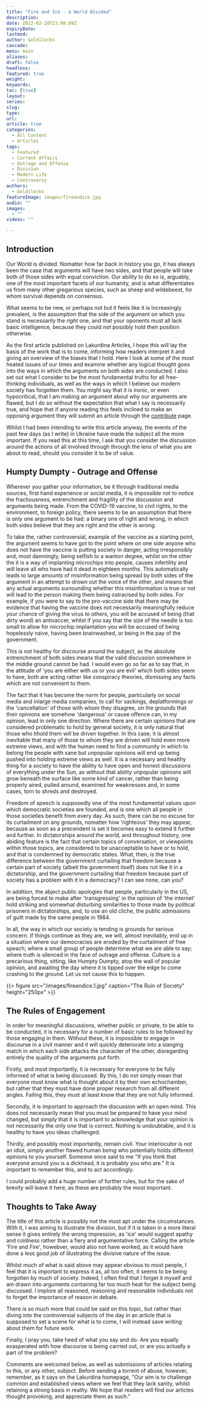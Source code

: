 ```yaml
---
title: "Fire and Ice - a World Divided"
description: 
date: 2022-02-28T23:08:09Z
expiryDate:
lastmod: 
author: Goldilocks
cascade:
menu: main
aliases:
draft: false
headless:
featured: true
weight:
keywords:
toc: [true]
layout:
series:
slug:
type:
url:
article: true
categories:
  - All Content
  - Articles
tags:
  - Featured
  - Current Affairs
  - Outrage and Offense
  - Division
  - Modern Life
  - Controversy
authors:
  - Goldilocks
featureImage: images/fireandice.jpg
audio: ""
images: 
  - ""
videos: ""

---
```



## Introduction  

Our World is divided. Nomatter how far back in history you go, it has always been the case that arguments will have two sides, and that people will take both of those sides with equal conviction. Our ability to do so is, arguably, one of the most important facets of our humanity, and is what differentiates us from many other gregarious species, such as sheep and wildebeest, for whom survival depends on consensus.  

What seems to be new, or perhaps not but it feels like it is increasingly prevalent, is the assumption that the side of the argument on which you stand is necessarily the *right* one, and that your oponents must all lack basic intelligence, because they could not possibly hold their position otherwise.

As the first article published on Lakurdina Articles, I hope this will lay the basis of the work that is to come, informing how readers interpret it and giving an overview of the biases that I hold. Here I look at some of the most heated issues of our times and examine whether any logical thought goes into the ways in which the arguments on both sides are conducted. I also set out what I consider to be the most fundamental truths for all free-thinking individuals, as well as the ways in which I believe our modern society has forgotten them. You might say that it is ironic, or even hypocritical, that I am making an argument about why our arguments are flawed, but I do so without the expectation that what I say is necessarily true, and hope that if anyone reading this feels inclined to make an opposing argument they will submit an article through the [contribute](articles.lakurdina.com/contribute) page.  

Whilst I had been intending to write this article anyway, the events of the past few days (as I write) in Ukraine have made the subject all the more important. If you read this at this time, I ask that you consider the discussion around the actions of all involved through through the lens of what you are about to read, should you consider it to be of value.  

## Humpty Dumpty - Outrage and Offense

Wherever you gather your information, be it through traditional media sources, first hand experience or social media, it is impossible not to notice the fractiousness, entrenchment and fragility of the discussion and arguments being made. From the COVID-19 vaccine, to civil rights, to the environment, to foreign policy, there seems to be an assumption that there is only one argument to be had: a binary one of right and wrong, in which both sides believe that they are right and the other is wrong.  

To take the, rather controversial, example of the vaccine as a starting point, the argument seems to have got to the point where on one side anyone who does not have the vaccine is putting society in danger, acting irresponsibly and, most damningly, being selfish to a wanton degree, whilst on the other the it is a way of implanting microchips into people, causes infertility and will leave all who have had it dead in eighteen months. This automatically leads to large amounts of misinformation being spread by both sides of the argument in an attempt to drown out the voice of the other, and means that any actual arguments surrounding whether this misinformation is true or not will lead to the person making them being ostracised by both sides. For example, if you were to say to the pro-vaccine side that there may be evidence that having the vaccine does not necessarily meaningfully reduce your chance of giving the virus *to others,* you will be accused of being (that dirty word) an antivaccer, whilst if you say that the size of the needle is too small to allow for microchip implantation you will be accused of being hopelessly naive, having been brainwashed, or being in the pay of the government.  

This is not healthy for discourse around the subject, as the absolute entrenchment of both sides means that the valid discussion somewhere in the middle ground cannot be had. I would even go so far as to say that, in the attitude of 'you are either with us or you are evil' which both sides seem to have, *both* are acting rather like conspiracy theories, dismissing any facts which are not convenient to them.  

The fact that it has become the norm for people, particularly on social media and inlarge media companies, to call for sackings, deplatformings or the 'cancellation' of those with whom they disagree, on the grounds that their opinions are somehow 'dangerous' or cause offence can, in my opinion, lead in only one direction. Where there are certain opinions that are considered problematic to hold by general society, it is only natural that those who hhold them will be driven together. In this case, it is almost inevitable that many of those to whom they are driven will hold even more extreme views, and with the human need to find a community in which to belong the people with sane but unpopular opinions will end up being pushed into holding extreme views as well. It is a necessary and healthy thing for a society to have the ability to have open and honest discussions of everything under the Sun, as without that ability unpopular opinions will grow beneath the surface like some kind of cancer, rather than being properly aired, pulled around, examined for weaknesses and, in some cases, torn to shreds and destroyed.

Freedom of speech is supposedly one of the most fundamental values upon which democratic societies are founded, and is one which all people in those societies benefit from every day. As such, there can be no excuse for its curtailment on any grounds, nomatter how 'righteous' they may appear, because as soon as a precendent is set it becomes easy to extend it further and further. In dictatorships around the world, and throughout history, one abiding feature is the fact that certain topics of conversation, or viewpoints within those topics, are considered to be unacceptable to have or to hold, and that is condemned by democratic states. What, then, is the true difference between the government curtailing that freedom because a certain part of society (albeit the government itself) does not like it in a dictatorship, and the government curtailing that freedom because part of society has a problem with it in a democracy? I can see none, can you?  

In addition, the abject public apologies that people, particularly in the US, are being forced to make after 'transgressing' in the opinion of 'the internet' hold striking and somewhat disturbing similarities to those made by political prisoners in dictatorships, and, to use an old cliche, the public admissions of guilt made by the same people in 1984.  

In all, the way in which our society is tending is grounds for serious concern. If things continue as they are, we will, almost inevitably, end up in a situation where our democracies are eroded by the curtailment of free speach; where a small group of people determine what we are able to say; where truth is silenced in the face of outrage and offense. Culture is a precarious thing, sitting, like Humpty Dumpty, atop the wall of popular opinion, and awaiting the day where it is tipped over the edge to come crashing to the ground. Let us not cause this to happen.  

{{< figure src="/images/fireandice.1.jpg" caption="The Ruin of Society" height="250px" >}}

## The Rules of Engagement

In order for meaningful discussions, whether public or private, to be able to be conducted, it is necessary for a number of basic rules to be followed by those engaging in them. Without these, it is impossible to engage in discourse in a civil manner and it will quickly deteriorate into a slanging match in which each side attacks the character of the other, disregarding entirely the quality of the arguments put forth.  

Firstly, and most importantly, it is necessary for everyone to be fully informed of what is being discussed. By this, I do not simply mean that everyone must know what is thought about it by their own echochamber, but rather that they must have done proper research from all different angles. Failing this, they must at least know that they are not fully informed.  

Secondly, it is important to approach the discussion with an open mind. This does not necessarily mean that you must be prepared to have your mind changed, but simply that it is important to acknowledge that your opinion is not necessarily the only one that is correct. Nothing is undoubtable, and it is healthy to have you ideas challenged.

Thirdly, and possibly most importantly, remain civil. Your interlocutor is not an idiot, simply another flawed human being who potentially holds different opinions to you yourself. Someone once said to me "If you think that everyone around you is a dickhead, it is probably you who are." It is important to remember this, and to act accordingly.  

I could probably add a huge number of further rules, but for the sake of brevity will leave it here, as these are probably the most important.

## Thoughts to Take Away

The title of this article is possibly not the most apt under the circumstances. With it, I was aiming to illustrate the division, but if it is taken in a more literal sense it gives entirely the wrong impression, as 'ice' would suggest apathy and coldness rather than a fiery and argumentative force. Calling the article 'Fire and Fire', howebver, would also not have worked, as it would have done a less good job of illustrating the divisive nature of the issue.  

Whilst much of what is said above may appear obvious to most people, I feel that it is important to express it as, all too often, it seems to be being forgotten by much of society. Indeed, I often find that I forget it myself and am drawn into arguments containing far too much heat for the subject being discussed. I implore all reasoned, reasoning and reasonable individuals not to forget the importance of reason in debate.  

There is so much more that could be said on this topic, but rather than diving into the controversial subjects of the day in an article that is supposed to set a scene for what is to come, I will instead save writing about them for future work.  

Finally, I pray you, take heed of what you say and do. Are you equally exasperated with how discourse is being carried out, or are you actually a part of the problem?

Comments are welcomed below, as well as submissions of articles relating to this, or any other, subject. Before sending a torrent of abuse, however, remember, as it says on the Lakurdina homepage, "Our aim is to challenge common and established views where we feel that they lack sanity, whilst retaining a strong basis in reality. We hope that readers will find our articles thought provoking, and appreciate them as such."

